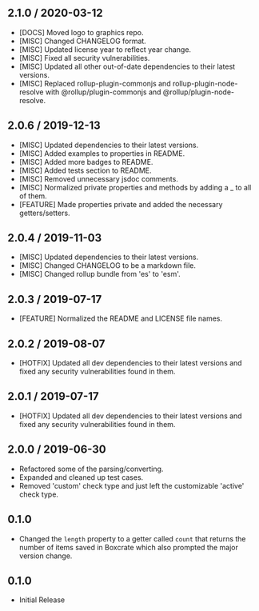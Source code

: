## 2.1.0 / 2020-03-12
- [DOCS] Moved logo to graphics repo.
- [MISC] Changed CHANGELOG format.
- [MISC] Updated license year to reflect year change.
- [MISC] Fixed all security vulnerabilities.
- [MISC] Updated all other out-of-date dependencies to their latest versions.
- [MISC] Replaced rollup-plugin-commonjs and rollup-plugin-node-resolve with @rollup/plugin-commonjs and @rollup/plugin-node-resolve.

## 2.0.6 / 2019-12-13
- [MISC] Updated dependencies to their latest versions.
- [MISC] Added examples to properties in README.
- [MISC] Added more badges to README.
- [MISC] Added tests section to README.
- [MISC] Removed unnecessary jsdoc comments.
- [MISC] Normalized private properties and methods by adding a _ to all of them.
- [FEATURE] Made properties private and added the necessary getters/setters.

## 2.0.4 / 2019-11-03
- [MISC] Updated dependencies to their latest versions.
- [MISC] Changed CHANGELOG to be a markdown file.
- [MISC] Changed rollup bundle from 'es' to 'esm'.

## 2.0.3 / 2019-07-17
- [FEATURE] Normalized the README and LICENSE file names.

## 2.0.2 / 2019-08-07
- [HOTFIX] Updated all dev dependencies to their latest versions and fixed any security vulnerabilities found in them.

## 2.0.1 / 2019-07-17
- [HOTFIX] Updated all dev dependencies to their latest versions and fixed any security vulnerabilities found in them.

## 2.0.0 / 2019-06-30
- Refactored some of the parsing/converting.
- Expanded and cleaned up test cases.
- Removed 'custom' check type and just left the customizable 'active' check type.

## 0.1.0
- Changed the `length` property to a getter called `count` that returns the number of items saved in Boxcrate which also prompted the major version change.

## 0.1.0
- Initial Release